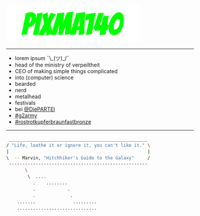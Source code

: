 [<img width="360" alt="headline text 'pixma140' in Bangers-Regular font" src="pixma140.svg">](#)

---

- lorem ipsum ¯\\\_(ツ)\_/¯
- head of the ministry of verpeiltheit
- CEO of making simple things complicated
- into (computer) science
- bearded
- nerd
- metalhead
- festivals
- bei [@DiePARTEI](https://die-partei.de)
- [#g2army](https://twitter.com/hashtag/g2army)
- [#rostrotkupferbraunfastbronze](https://youtu.be/34VNA3HcP5U)

---

```bash
 ____________________________________________________
/ "Life, loathe it or ignore it, you can't like it." \
|                                                    |
\  -- Marvin, "Hitchhiker's Guide to the Galaxy"     /
 ----------------------------------------------------
       \
        \  ....
          .    ........
          .            .
          .             .
    .......              .........
    ..............................
```
